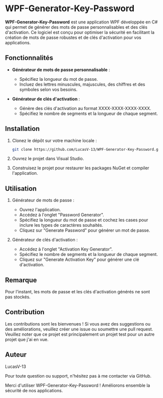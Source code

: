 # WPF-Generator-Key-Password

**WPF-Generator-Key-Password** est une application WPF développée en C# qui permet de générer des mots de passe personnalisables et des clés d'activation. Ce logiciel est conçu pour optimiser la sécurité en facilitant la création de mots de passe robustes et de clés d'activation pour vos applications.

## Fonctionnalités

- **Générateur de mots de passe personnalisable** : 
  - Spécifiez la longueur du mot de passe.
  - Incluez des lettres minuscules, majuscules, des chiffres et des symboles selon vos besoins.

- **Générateur de clés d'activation** :
  - Génère des clés d'activation au format XXXX-XXXX-XXXX-XXXX.
  - Spécifiez le nombre de segments et la longueur de chaque segment.

## Installation

1. Clonez le dépôt sur votre machine locale :
   ```bash
   git clone https://github.com/LucasV-13/WPF-Generator-Key-Password.git

2. Ouvrez le projet dans Visual Studio.
   
4. Construisez le projet pour restaurer les packages NuGet et compiler l'application.

## Utilisation
1. Générateur de mots de passe :
   - Ouvrez l'application.
   - Accédez à l'onglet "Password Generator".
   - Spécifiez la longueur du mot de passe et cochez les cases pour inclure les types de caractères souhaités.
   - Cliquez sur "Generate Password" pour générer un mot de passe.

2. Générateur de clés d'activation :
   - Accédez à l'onglet "Activation Key Generator".
   - Spécifiez le nombre de segments et la longueur de chaque segment.
   - Cliquez sur "Generate Activation Key" pour générer une clé d'activation.

## Remarque
Pour l'instant, les mots de passe et les clés d'activation générés ne sont pas stockés.

## Contribution
Les contributions sont les bienvenues ! Si vous avez des suggestions ou des améliorations, veuillez créer une issue ou soumettre une pull request. Veuillez noter que ce projet est principalement un projet test pour un autre projet que j'ai en vue.

## Auteur
LucasV-13

Pour toute question ou support, n'hésitez pas à me contacter via GitHub.

Merci d'utiliser WPF-Generator-Key-Password ! Améliorons ensemble la sécurité de nos applications.
